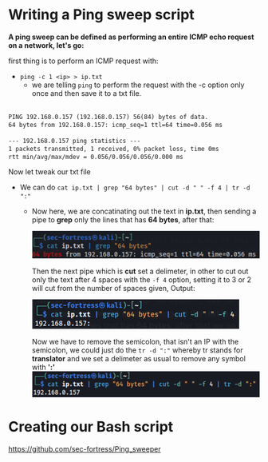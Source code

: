 # Writing a Ping sweep script
**A ping sweep can be defined as performing an entire ICMP echo request on a network, let's go:**

first thing is to perform an ICMP request with:
- `ping -c 1 <ip> > ip.txt`
	- we are telling `ping` to perform the request with the -c option only once and then save it to a txt file.
   
``` OUTPUT

PING 192.168.0.157 (192.168.0.157) 56(84) bytes of data.
64 bytes from 192.168.0.157: icmp_seq=1 ttl=64 time=0.056 ms

--- 192.168.0.157 ping statistics ---
1 packets transmitted, 1 received, 0% packet loss, time 0ms
rtt min/avg/max/mdev = 0.056/0.056/0.056/0.000 ms
```

Now let tweak our txt file
- We can do `cat ip.txt | grep "64 bytes" | cut -d " " -f 4 | tr -d ":"`
	-  Now here, we are concatinating out the text in **ip.txt**, then sending a pipe to **grep** only the lines that has **64 bytes**, after that:
 
	   ![image](../images/pingsweep_script/Pasted%20image%2020230622002127.png)
    
	   Then the next pipe which is **cut** set a delimeter, in other to cut out only the text after 4 spaces with the `-f 4` option, setting it to 3 or 2 will cut from the number of spaces 
           given, Output:
    
	   ![image](../images/pingsweep_script/Pasted%20image%2020230622002410.png)
    
	   Now we have to remove the semicolon, that isn't an IP with the semicolon, we could just do the `tr -d ":"` whereby tr stands for **translator** and we set a delimeter as usual to remove any symbol with **':'**	   
	   ![image](../images/pingsweep_script/Pasted%20image%2020230622002707.png)
    
# Creating our Bash script
https://github.com/sec-fortress/Ping_sweeper
